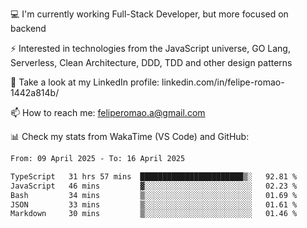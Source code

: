 💻 I'm currently working Full-Stack Developer, but more focused on backend

⚡ Interested in technologies from the JavaScript universe, GO Lang, Serverless, Clean Architecture, DDD, TDD and other design patterns

👥 Take a look at my LinkedIn profile: linkedin.com/in/felipe-romao-1442a814b/

📫 How to reach me: feliperomao.a@gmail.com

📊 Check my stats from WakaTime (VS Code) and GitHub:

<!--START_SECTION:waka-->

```txt
From: 09 April 2025 - To: 16 April 2025

TypeScript   31 hrs 57 mins  ███████████████████████▒░   92.81 %
JavaScript   46 mins         ▓░░░░░░░░░░░░░░░░░░░░░░░░   02.23 %
Bash         34 mins         ▒░░░░░░░░░░░░░░░░░░░░░░░░   01.69 %
JSON         33 mins         ▒░░░░░░░░░░░░░░░░░░░░░░░░   01.61 %
Markdown     30 mins         ▒░░░░░░░░░░░░░░░░░░░░░░░░   01.46 %
```

<!--END_SECTION:waka-->
